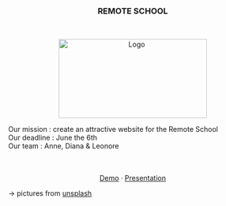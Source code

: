 

  <h3 align="center">REMOTE SCHOOL</h3>

<br />
<p align="center">
  <a href="https://annequinkenstein.github.io/remote-school/">
    <img src="https://i.imgur.com/Ed4rBbY.jpg" alt="Logo" width="300" height="160">
  </a>
  </p>

  <p align="center">
    
Our mission : create an attractive website for the Remote School <br />
Our deadline : June the 6th  <br />
Our team : Anne, Diana & Leonore  <br />
  </p>

  <p align="center">
    <br />
    <br />
    <a href="https://annequinkenstein.github.io/remote-school/">Demo</a>
    ·
    <a href="https://app.box.com/s/hco4oa2vede6igc1xfrg3lqy15sgep1f">Presentation</a>

</p>

-> pictures from [unsplash](https://unsplash.com/)